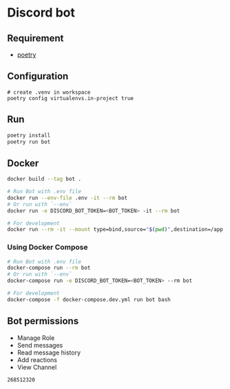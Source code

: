 # Discord bot

## Requirement

- [poetry](https://github.com/python-poetry/poetry)

## Configuration

```console
# create .venv in workspace
poetry config virtualenvs.in-project true
```

## Run

```sh
poetry install
poetry run bot
```

## Docker

```sh
docker build --tag bot .

# Run Bot with .env file
docker run --env-file .env -it --rm bot
# Or run with `--env`
docker run -e DISCORD_BOT_TOKEN=<BOT_TOKEN> -it --rm bot

# For development
docker run --rm -it --mount type=bind,source="$(pwd)",destination=/app --env-file .env bot bash
```

### Using Docker Compose

```sh
# Run Bot with .env file
docker-compose run --rm bot
# Or run with `--env`
docker-compose run -e DISCORD_BOT_TOKEN=<BOT_TOKEN> --rm bot

# For development
docker-compose -f docker-compose.dev.yml run bot bash
```

## Bot permissions

- Manage Role
- Send messages
- Read message history
- Add reactions
- View Channel

```text
268512320
```
